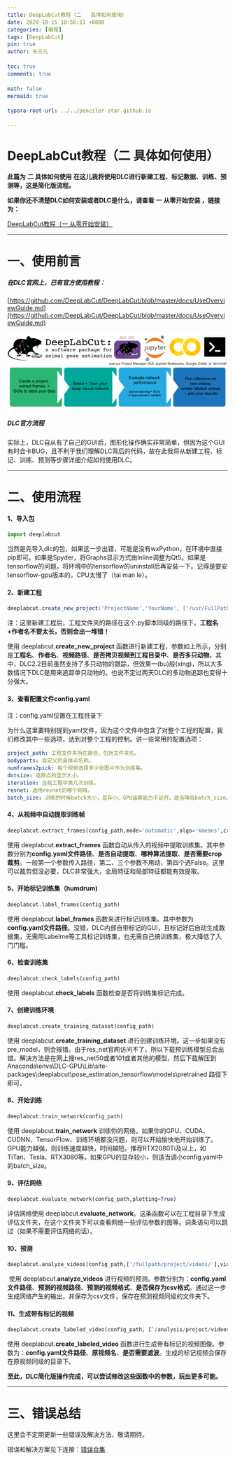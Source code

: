 ```yaml
---
title: DeepLabCut教程（二   具体如何使用）
date: 2020-10-15 10:56:11 +0800
categories: [编程]
tags: [DeepLabCut]
pin: true
author: 东三儿

toc: true
comments: true

math: false
mermaid: true

typora-root-url: ../../penciler-star.github.io

---
```


# DeepLabCut教程（二   具体如何使用）

**此篇为**   **二 具体如何使用**     **在这儿我将使用DLC进行新建工程、标记数据、训练、预测等，这是简化版流程。**

**如果你还不清楚DLC如何安装或者DLC是什么，请查看**   **一 从零开始安装   ，链接为：**

[DeepLabCut教程（一 从零开始安装）](https://penciler-star.github.io/posts/post20201007/)

------

# 一、使用前言

##### 在DLC官网上，已有官方使用教程：

[https://github.com/DeepLabCut/DeepLabCut/blob/master/docs/UseOverviewGuide.md](https://github.com/DeepLabCut/DeepLabCut/blob/master/docs/UseOverviewGuide.md)

![19898939-c66b8530be189ee6](/assets/blog_res/2020-10-15-post20201015.assets/19898939-c66b8530be189ee6.png)

##### DLC官方流程

​    实际上，DLC自从有了自己的GUI后，图形化操作确实非常简单，但因为这个GUI有时会卡BUG，且不利于我们理解DLC背后的代码，故在此我将从新建工程、标记、训练、预测等步骤详细介绍如何使用DLC。

------

# 二、使用流程

#### 1、导入包

```python
import deeplabcut
```

​    当然是先导入dlc的包，如果这一步出错，可能是没有wxPython，在环境中直接pip即可。如果是Spyder，将Graphs显示方式由Inline调整为Qt5。如果是tensorflow的问题，将环境中的tensorflow的uninstall后再安装一下。记得是要安tensorflow-gpu版本的，CPU太慢了（tai man le）。

#### 2、新建工程

```powershell
deeplabcut.create_new_project('ProjectName','YourName', ['/usr/FullPath/OfVideo1.avi','/usr/FullPath/OfVideo2.avi','/usr/FullPath/OfVideo1.avi'],copy_videos=True/False,multianimal=True/False)
```

注：这里新建工程后，工程文件夹的路径在这个.py脚本同级的路径下。**工程名+作者名不要太长，否则会出一堆错！**

使用 deeplabcut.**create_new_project** 函数进行新建工程，参数如上所示，分别是**工程名**、**作者名**、**视频路径**、**是否拷贝视频到工程目录中**、**是否多只动物**。其中，DLC2.2目前虽然支持了多只动物的跟踪，但效果一(bu)般(xing)，所以大多数情况下DLC是用来追踪单只动物的。也说不定过两天DLC的多动物追踪也变得十分强大。

#### 3、查看配置文件config.yaml

注：config.yaml位置在工程目录下

为什么这里要特别提到yaml文件，因为这个文件中包含了对整个工程的配置，我们修改其中一些选项，达到对整个工程的控制。讲一些常用的配置选项：

```yaml
project_path: 工程文件夹所在路径，包括文件夹名。
bodyparts: 自定义的身体点名称。
numframes2pick: 每个视频选择多少张图片作为训练集。
dotsize: 追踪点的显示大小。
iteration: 当前工程中第几次训练。
resnet: 选用resnet的哪个网络。
batch_size: 训练的时候batch大小，显存小、GPU运算能力不足时，适当降低batch_size。
```

#### 4、从视频中自动提取训练帧

```python
deeplabcut.extract_frames(config_path,mode='automatic',algo='kmeans',crop=True/False)
```

使用 deeplabcut.**extract_frames** 函数自动从传入的视频中提取训练集。其中参数分别为**config.yaml文件路径**、**是否自动提取**、**哪种算法提取**、**是否需要crop裁剪**。一般第一个参数传入路径，第二、三个参数不用动，第四个选False。这里可以裁剪但没必要，DLC非常强大，全局特征和局部特征都能有效提取。

#### 5、开始标记训练集（humdrum) 

```python
deeplabcut.label_frames(config_path)
```

使用 deeplabcut.**label_frames** 函数来进行标记训练集。其中参数为**config.yaml文件路径**。没错，DLC内部自带标记的GUI，且标记好后自动生成数据集，无需用Labelme等工具标记训练集，也无需自己搞训练集，极大降低了入门门槛。

#### 6、检查训练集

```python
deeplabcut.check_labels(config_path)
```

使用 deeplabcut.**check_labels** 函数检查是否将训练集标记完成。

#### 7、创建训练环境

```python
deeplabcut.create_training_dataset(config_path)
```

使用 deeplabcut.**create_training_dataset** 进行创建训练环境。这一步如果没有pre_model，则会报错。由于res_net官网访问不了，所以下载预训练模型总会出错。解决方法是在网上搜res_net50或者101或者其他的模型，然后下载解压到Anaconda\envs\DLC-GPU\Lib\site-packages\deeplabcut\pose_estimation_tensorflow\models\pretrained 路径下即可。

#### 8、开始训练 

```python
deeplabcut.train_network(config_path)
```

使用 deeplabcut.**train_network** 训练你的网络。如果你的GPU、CUDA、CUDNN、TensorFlow、训练环境都没问题，则可以开始愉快地开始训练了。GPU能力越强，则训练速度越快，时间越短。推荐RTX2080Ti及以上，如TiTan、Tesla、RTX3080等。如果GPU的显存较小，则适当调小config.yaml中的batch_size。

#### 9、评估网络

```python
deeplabcut.evaluate_network(config_path,plotting=True)
```

评估网络使用 deeplabcut.**evaluate_network**。这条函数可以在工程目录下生成评估文件夹，在这个文件夹下可以查看网络一些评估参数的图等。词条语句可以跳过（如果不需要评估网络的话）。

#### 10、预测

```python
deeplabcut.analyze_videos(config_path,['/fullpath/project/videos/'],videotype='.mp4',save_as_csv=True)
```

​    使用 deeplabcut.**analyze_videos** 进行视频的预测。参数分别为：**config.yaml文件路径**、**预测的视频路径**、**预测的视频格式**、**是否保存为csv格式**。通过这一步生成网络产生的输出，并保存为csv文件，保存在预测视频同级的文件夹下。

#### 11、生成带有标记的视频

```python
deeplabcut.create_labeled_video(config_path, [`/analysis/project/videos/reachingvideo1.avi','/fullpath/project/videos/reachingvideo2.avi'],filtered=True)
```

使用 deeplabcut.**create_labeled_video** 函数进行生成带有标记的视频图像。参数为：**config.yaml文件路径**、**原视频名**、**是否需要滤波**。生成的标记视频会保存在原视频同级的目录下。

**至此，DLC简化版操作完成，可以尝试修改这些函数中的参数，玩出更多可能。**

------

# 三、错误总结

这里会不定期更新一些错误及解决方法，敬请期待。

错误和解决方案见下连接：[错误合集](https://penciler-star.github.io/posts/post20201105/)